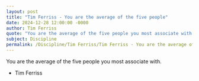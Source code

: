 ```yaml
---
layout: post
title: "Tim Ferriss - You are the average of the five people"
date: 2024-12-28 12:00:00 -0000
author: Tim Ferriss
quote: "You are the average of the five people you most associate with."
subject: Discipline
permalink: /Discipline/Tim Ferriss/Tim Ferriss - You are the average of the five people
---
```


You are the average of the five people you most associate with.

- Tim Ferriss
